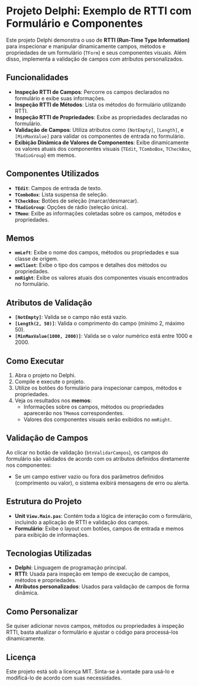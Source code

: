 # Projeto Delphi: Exemplo de RTTI com Formulário e Componentes

Este projeto Delphi demonstra o uso de **RTTI (Run-Time Type Information)** para inspecionar e manipular dinamicamente campos, métodos e propriedades de um formulário (`TForm`) e seus componentes visuais. Além disso, implementa a validação de campos com atributos personalizados.

## Funcionalidades

- **Inspeção RTTI de Campos**: Percorre os campos declarados no formulário e exibe suas informações.
- **Inspeção RTTI de Métodos**: Lista os métodos do formulário utilizando RTTI.
- **Inspeção RTTI de Propriedades**: Exibe as propriedades declaradas no formulário.
- **Validação de Campos**: Utiliza atributos como `[NotEmpty]`, `[Length]`, e `[MinMaxValue]` para validar os componentes de entrada no formulário.
- **Exibição Dinâmica de Valores de Componentes**: Exibe dinamicamente os valores atuais dos componentes visuais (`TEdit`, `TComboBox`, `TCheckBox`, `TRadioGroup`) em memos.

## Componentes Utilizados

- **`TEdit`**: Campos de entrada de texto.
- **`TComboBox`**: Lista suspensa de seleção.
- **`TCheckBox`**: Botões de seleção (marcar/desmarcar).
- **`TRadioGroup`**: Opções de rádio (seleção única).
- **`TMemo`**: Exibe as informações coletadas sobre os campos, métodos e propriedades.

## Memos

- **`mmLeft`**: Exibe o nome dos campos, métodos ou propriedades e sua classe de origem.
- **`mmClient`**: Exibe o tipo dos campos e detalhes dos métodos ou propriedades.
- **`mmRight`**: Exibe os valores atuais dos componentes visuais encontrados no formulário.

## Atributos de Validação

- **`[NotEmpty]`**: Valida se o campo não está vazio.
- **`[Length(2, 50)]`**: Valida o comprimento do campo (mínimo 2, máximo 50).
- **`[MinMaxValue(1000, 2000)]`**: Valida se o valor numérico está entre 1000 e 2000.

## Como Executar

1. Abra o projeto no Delphi.
2. Compile e execute o projeto.
3. Utilize os botões do formulário para inspecionar campos, métodos e propriedades.
4. Veja os resultados nos **memos**:
   - Informações sobre os campos, métodos ou propriedades aparecerão nos `TMemo`s correspondentes.
   - Valores dos componentes visuais serão exibidos no `mmRight`.

## Validação de Campos

Ao clicar no botão de validação (`btnValidarCampos`), os campos do formulário são validados de acordo com os atributos definidos diretamente nos componentes:

- Se um campo estiver vazio ou fora dos parâmetros definidos (comprimento ou valor), o sistema exibirá mensagens de erro ou alerta.

## Estrutura do Projeto

- **Unit `View.Main.pas`**: Contém toda a lógica de interação com o formulário, incluindo a aplicação de RTTI e validação dos campos.
- **Formulário**: Exibe o layout com botões, campos de entrada e memos para exibição de informações.

## Tecnologias Utilizadas

- **Delphi**: Linguagem de programação principal.
- **RTTI**: Usada para inspeção em tempo de execução de campos, métodos e propriedades.
- **Atributos personalizados**: Usados para validação de campos de forma dinâmica.

## Como Personalizar

Se quiser adicionar novos campos, métodos ou propriedades à inspeção RTTI, basta atualizar o formulário e ajustar o código para processá-los dinamicamente.

## Licença

Este projeto está sob a licença MIT. Sinta-se à vontade para usá-lo e modificá-lo de acordo com suas necessidades.
